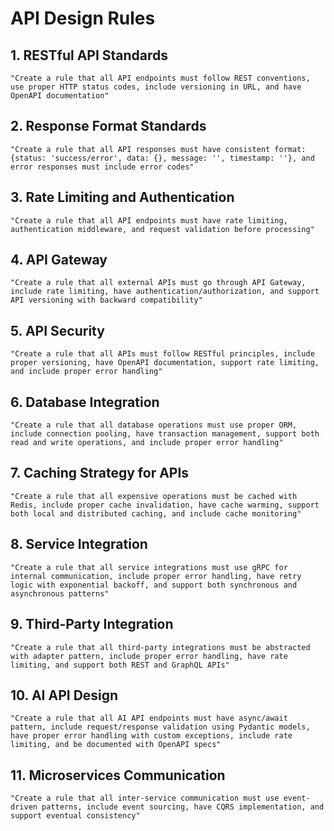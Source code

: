 # API Design Rules

## 1. RESTful API Standards
```
"Create a rule that all API endpoints must follow REST conventions, use proper HTTP status codes, include versioning in URL, and have OpenAPI documentation"
```

## 2. Response Format Standards
```
"Create a rule that all API responses must have consistent format: {status: 'success/error', data: {}, message: '', timestamp: ''}, and error responses must include error codes"
```

## 3. Rate Limiting and Authentication
```
"Create a rule that all API endpoints must have rate limiting, authentication middleware, and request validation before processing"
```

## 4. API Gateway
```
"Create a rule that all external APIs must go through API Gateway, include rate limiting, have authentication/authorization, and support API versioning with backward compatibility"
```

## 5. API Security
```
"Create a rule that all APIs must follow RESTful principles, include proper versioning, have OpenAPI documentation, support rate limiting, and include proper error handling"
```

## 6. Database Integration
```
"Create a rule that all database operations must use proper ORM, include connection pooling, have transaction management, support both read and write operations, and include proper error handling"
```

## 7. Caching Strategy for APIs
```
"Create a rule that all expensive operations must be cached with Redis, include proper cache invalidation, have cache warming, support both local and distributed caching, and include cache monitoring"
```

## 8. Service Integration
```
"Create a rule that all service integrations must use gRPC for internal communication, include proper error handling, have retry logic with exponential backoff, and support both synchronous and asynchronous patterns"
```

## 9. Third-Party Integration
```
"Create a rule that all third-party integrations must be abstracted with adapter pattern, include proper error handling, have rate limiting, and support both REST and GraphQL APIs"
```

## 10. AI API Design
```
"Create a rule that all AI API endpoints must have async/await pattern, include request/response validation using Pydantic models, have proper error handling with custom exceptions, include rate limiting, and be documented with OpenAPI specs"
```

## 11. Microservices Communication
```
"Create a rule that all inter-service communication must use event-driven patterns, include event sourcing, have CQRS implementation, and support eventual consistency"
```
